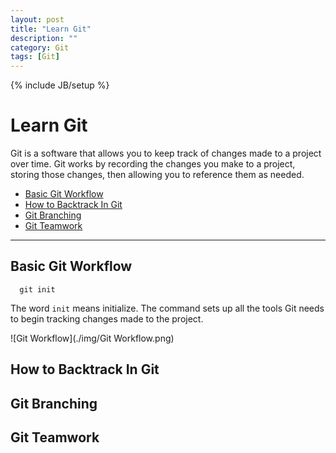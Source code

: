 ```yaml
---
layout: post
title: "Learn Git"
description: ""
category: Git
tags: [Git]
---
```

{% include JB/setup %}

# Learn Git

Git is a software that allows you to keep track of changes made to a project over time. Git works by recording the changes you make to a project, storing those changes, then allowing you to reference them as needed.

* [Basic Git Workflow](#BGW)
* [How to Backtrack In Git](#HTBIG)
* [Git Branching](#GB)
* [Git Teamwork](#GT)

***

<h2 id="BGW">Basic Git Workflow</h2>

      git init

The word `init` means initialize. The command sets up all the tools Git needs to begin tracking changes made to the project.

![Git Workflow](./img/Git Workflow.png)

<h2 id="HTBIG">How to Backtrack In Git</h2>

<h2 id="GB">Git Branching</h2>

<h2 id="GT">Git Teamwork</h2>
